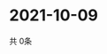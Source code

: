 # 2021-10-09
  共 0条

  <!-- BEGIN -->
  <!-- 最后更新时间Sat Oct 09 2021 03:03:30 GMT+0000 (Coordinated Universal Time) -->
  
  <!-- END -->
  
  